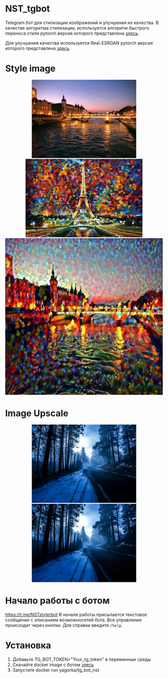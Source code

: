 # NST_tgbot

Telegram бот для стилизации изображений и улучшения их качества.
В качестве алгоритма стилизации, используется алгоритм быстрого переноса стиля 
pytorch версия которого представлена [здесь](https://github.com/leongatys/PytorchNeuralStyleTransfer).

Для улучшения качества используется Real-ESRGAN pytorch версия которого представлена [здесь](https://github.com/ai-forever/Real-ESRGAN).

# Style image

<p align = 'center'>
<img src = 'Images/ParisSunset.jpg' height = '250px'>
<img src = 'Styles/6355687451.jpg' height = '250px'>
<img src = 'Results/photo_2023-07-09_11-28-19.jpg' height = '500px'>
</p>

# Image Upscale

<p align = 'center'>
<img src = 'Images/derevya-les-doroga-obochina.jpg' height = '250px'>
<img src = 'Results/photo_2023-07-09_19-55-20.jpg' height = '250px'>
</p>

# Начало работы с ботом 
https://t.me/NSTstylerbot
В начале работы присылается текстовое сообщение с описанием возможносетей бота.
Все управление происходит через кнопки. Для справки введите `/help`.

# Установка 
1) Добавьте TG_BOT_TOKEN="Your_tg_token" в переменные среды
2) Скачайте docker image с ботом [здесь](https://hub.docker.com/r/yagorka/tg_bot_nst)
3) Запустите docker run yagorka/tg_bot_nst

